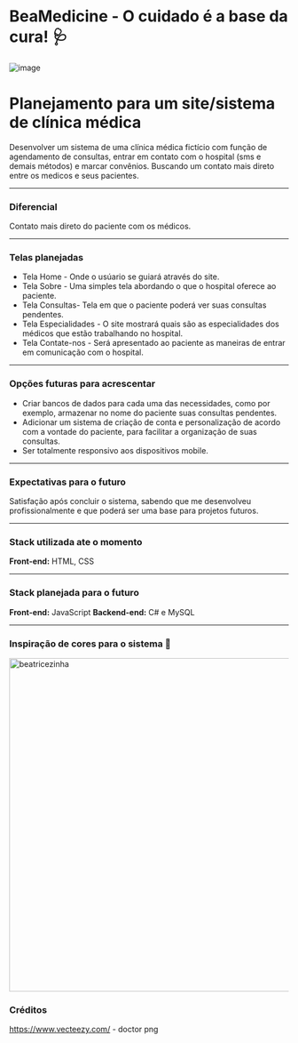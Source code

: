 # BeaMedicine - O cuidado é a base da cura! 🩺

![image](https://github.com/user-attachments/assets/7ccfb167-960c-40f3-beb9-d5b6d13c71e5)

# Planejamento para um site/sistema de clínica médica 

Desenvolver um sistema de uma clínica médica fictício com função de agendamento de consultas, entrar em contato com o hospital (sms e demais métodos) e marcar convênios. Buscando um contato mais direto entre os medicos e seus pacientes.

---

### Diferencial

Contato mais direto do paciente com os médicos.

---

### Telas planejadas

- Tela Home - Onde o usúario se guiará através do site.
- Tela Sobre - Uma simples tela abordando o que o hospital oferece ao paciente.
- Tela Consultas- Tela em que o paciente poderá ver suas consultas pendentes.
- Tela Especialidades - O site mostrará quais são as especialidades dos médicos que estão trabalhando no hospital.
- Tela Contate-nos - Será apresentado ao paciente as maneiras de entrar em comunicação com o hospital.

---

### Opções futuras para acrescentar 

- Criar bancos de dados para cada uma das necessidades, como por exemplo, armazenar no nome do paciente suas consultas pendentes.
- Adicionar um sistema de criação de conta e personalização de acordo com a vontade do paciente, para facilitar a organização de suas consultas.
- Ser totalmente responsivo aos dispositivos mobile.

---

### Expectativas para o futuro

Satisfação após concluir o sistema, sabendo que me desenvolveu profissionalmente e que poderá ser uma base para projetos futuros.

---

### Stack utilizada ate o momento

**Front-end:** HTML, CSS

---

### Stack planejada para o futuro

**Front-end:** JavaScript
**Backend-end:** C# e MySQL

---

### Inspiração de cores para o sistema 🎀

<img align="center"
src="https://media1.tenor.com/m/0qu7ztOE7TIAAAAd/beako-beatrice.gif"
     alt="beatricezinha"
     height="600px" />



### Créditos

https://www.vecteezy.com/ - doctor png
